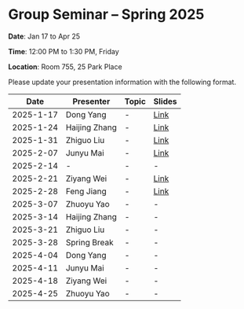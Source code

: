 # Group Seminar – Spring 2025

 **Date**: Jan 17 to Apr 25
 
 **Time**: 12:00 PM to 1:30 PM, Friday
 
 **Location**: Room 755, 25 Park Place

Please update your presentation information with the following format.

| Date       |   Presenter   | Topic | Slides |
|------------|---------------|-------|--------|
| 2025-1-17  | Dong Yang     | -     | [Link](https://github.com/GSUGroup/GroupMeetingSchedule/blob/main/Slides/DongYang/Radio%20Map%20Estimation_GroupMeeting_20250117.pptx)|
| 2025-1-24  | Haijing Zhang | -     | [Link](https://github.com/GSUGroup/GroupMeetingSchedule/tree/main/Slides/Haijing%20Zhang)|
| 2025-1-31  | Zhiguo Liu    | -     | [Link](https://github.com/GSUGroup/GroupMeetingSchedule/tree/main/Slides/Zhiguo%20Liu)|
| 2025-2-07  | Junyu Mai     | -     | [Link](https://github.com/GSUGroup/GroupMeetingSchedule/tree/main/Slides/Junyu%20Mai)|
| 2025-2-14  |  -   | -      | -     |
| 2025-2-21  | Ziyang Wei    | -     | [Link](https://github.com/GSUGroup/GroupMeetingSchedule/blob/main/Slides/Ziyang%20Wei/Detecting%20Backdoor%20Attacks%20via%20Similarity%20in%20Semantic%20Communication%20Systems.pptx)      |
| 2025-2-28  | Feng Jiang    | -     | [Link](https://github.com/GSUGroup/GroupMeetingSchedule/blob/main/Slides/Feng%20Jiang/RAD.pptx)|
| 2025-3-07  | Zhuoyu Yao    | -     | -      |
| 2025-3-14  | Haijing Zhang | -     | -      |
| 2025-3-21  | Zhiguo Liu    | -     | -      |
| 2025-3-28  | Spring Break  | -     | -      |
| 2025-4-04  | Dong Yang     | -     | -      |
| 2025-4-11  | Junyu Mai     | -     | -      |
| 2025-4-18  | Ziyang Wei    | -     | -      |
| 2025-4-25  | Zhuoyu Yao    | -     | -      |

